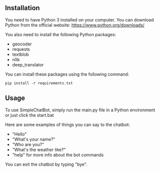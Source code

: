 ## Installation

You need to have Python 3 installed on your computer. You can download Python from the official website: https://www.python.org/downloads/

You also need to install the following Python packages:
- geocoder
- requests
- textblob
- nltk
- deep_translator

You can install these packages using the following command:
```
pip install -r requirements.txt
```

## Usage

To use SimpleChatBot, simply run the main.py file in a Python environment or just click the start.bat

Here are some examples of things you can say to the chatbot:

- "Hello"
- "What's your name?"
- "Who are you?"
- "What's the weather like?"
- "help" for more info about the bot commands

You can exit the chatbot by typing "bye".
